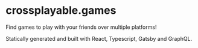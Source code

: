 # crossplayable.games

Find games to play with your friends over multiple platforms!

Statically generated and built with React, Typescript, Gatsby and GraphQL.
